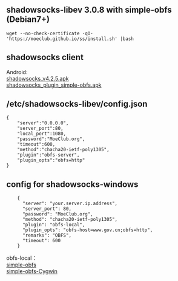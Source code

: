 ## shadowsocks-libev 3.0.8 with simple-obfs  (Debian7+)
```
wget --no-check-certificate -qO- 'https://moeclub.github.io/ss/install.sh' |bash 

```

## shadowsocks client     
Android:     
[shadowsocks_v4.2.5.apk](https://moeclub.github.io/ss/shadowsocks_v4.2.5.apk)     
[shadowsocks_plugin_simple-obfs.apk](https://moeclub.github.io/ss/shadowsocks_plugin_simple-obfs.apk)     


## /etc/shadowsocks-libev/config.json     
```
{
    "server":"0.0.0.0",
    "server_port":80,
    "local_port":1080,
    "password":"MoeClub.org",
    "timeout":600,
    "method":"chacha20-ietf-poly1305",
    "plugin":"obfs-server",
    "plugin_opts":"obfs=http"
}
```

## config for shadowsocks-windows
```
    {
      "server": "your.server.ip.address",
      "server_port": 80,
      "password": "MoeClub.org",
      "method": "chacha20-ietf-poly1305",
      "plugin": "obfs-local",
      "plugin_opts": "obfs-host=www.gov.cn;obfs=http",
      "remarks": "OBFS",
      "timeout": 600
    }
```
obfs-local：     
[simple-obfs](https://github.com/shadowsocks/simple-obfs/releases)     
[simple-obfs-Cygwin](https://github.com/imgk/simple-obfs-Cygwin/releases)



